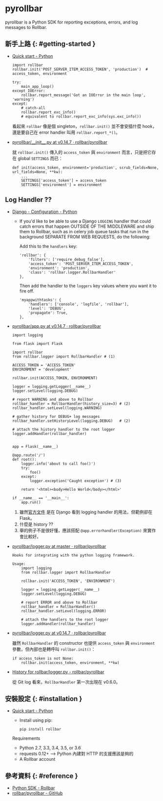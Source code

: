 # pyrollbar

pyrollbar is a Python SDK for reporting exceptions, errors, and log messages to Rollbar.

## 新手上路 {: #getting-started }

  - [Quick start - Python](https://docs.rollbar.com/docs/python#section-quick-start)

        import rollbar
        rollbar.init('POST_SERVER_ITEM_ACCESS_TOKEN', 'production')  # access_token, environment

        try:
            main_app_loop()
        except IOError:
            rollbar.report_message('Got an IOError in the main loop', 'warning')
        except:
            # catch-all
            rollbar.report_exc_info()
            # equivalent to rollbar.report_exc_info(sys.exc_info())

    看起來 `rollbar` 像是個 singleton，`rollbar.init()` 並不會安插什麼 hook，還是要自己在 error handler 叫用 `rollbar.report_*()`。

  - [pyrollbar/\_\_init\_\_\.py at v0\.14\.7 · rollbar/pyrollbar](https://github.com/rollbar/pyrollbar/blob/v0.14.7/rollbar/__init__.py#L320)

    就 `rollbar.init()` 傳入的 `access_token` 與 `environment` 而言，只是把它存在 global `SETTINGS` 而已：

        def init(access_token, environment='production', scrub_fields=None, url_fields=None, **kw):
            ...
            SETTINGS['access_token'] = access_token
            SETTINGS['environment'] = environment

## Log Handler ??

  - [Django - Configuration - Python](https://docs.rollbar.com/docs/python#section-django)

      - If you'd like to be able to use a Django `LOGGING` handler that could catch errors that happen OUTSIDE OF THE MIDDLEWARE and ship them to Rollbar, such as in celery job queue tasks that run in the background SEPARATE FROM WEB REQUESTS, do the following:

        Add this to the `handlers` key:

            'rollbar': {
                'filters': ['require_debug_false'],
                'access_token': 'POST_SERVER_ITEM_ACCESS_TOKEN',
                'environment': 'production',
                'class': 'rollbar.logger.RollbarHandler'
            },

        Then add the handler to the `loggers` key values where you want it to fire off.

            'myappwithtasks': {
                'handlers': ['console', 'logfile', 'rollbar'],
                'level': 'DEBUG',
                'propagate': True,
            },

  - [pyrollbar/app\.py at v0\.14\.7 · rollbar/pyrollbar](https://github.com/rollbar/pyrollbar/blob/v0.14.7/rollbar/examples/flask/app.py)

        import logging

        from flask import Flask

        import rollbar
        from rollbar.logger import RollbarHandler # (1)

        ACCESS_TOKEN = 'ACCESS_TOKEN'
        ENVIRONMENT = 'development'

        rollbar.init(ACCESS_TOKEN, ENVIRONMENT)

        logger = logging.getLogger(__name__)
        logger.setLevel(logging.DEBUG)

        # report WARNING and above to Rollbar
        rollbar_handler = RollbarHandler(history_size=3) # (2)
        rollbar_handler.setLevel(logging.WARNING)

        # gather history for DEBUG+ log messages
        rollbar_handler.setHistoryLevel(logging.DEBUG)   # (2)

        # attach the history handler to the root logger
        logger.addHandler(rollbar_handler)


        app = Flask(__name__)

        @app.route('/')
        def root():
            logger.info('about to call foo()')
            try:
                foo()
            except:
                logger.exception('Caught exception') # (3)

            return '<html><body>Hello World</body></html>'

        if __name__ == '__main__':
            app.run()

     1. 雖然[官方文件](https://docs.rollbar.com/docs/python#section-django) 是在 Django 看到 logging handler 的用法，但範例卻在 Flask。
     2. 什麼是 history ??
     3. 舉的例子不是很好懂，應該搭配 `@app.errorhandler(Exception)` 來實作會比較好。

  - [pyrollbar/logger\.py at master · rollbar/pyrollbar](https://github.com/rollbar/pyrollbar/blob/master/rollbar/logger.py)

        Hooks for integrating with the python logging framework.

        Usage:
            import logging
            from rollbar.logger import RollbarHandler

            rollbar.init('ACCESS_TOKEN', 'ENVIRONMENT')

            logger = logging.getLogger(__name__)
            logger.setLevel(logging.DEBUG)

            # report ERROR and above to Rollbar
            rollbar_handler = RollbarHandler()
            rollbar_handler.setLevel(logging.ERROR)

            # attach the handlers to the root logger
            logger.addHandler(rollbar_handler)

  - [pyrollbar/logger\.py at v0\.14\.7 · rollbar/pyrollbar](https://github.com/rollbar/pyrollbar/blob/v0.14.7/rollbar/logger.py#L48)

    雖然 `RollbarHandler` 的 constructor 也提供 `access_token` 與 `environment` 參數，但內部也是轉呼叫 `rollbar.init()`：

        if access_token is not None:
            rollbar.init(access_token, environment, **kw)

  - [History for rollbar/logger\.py \- rollbar/pyrollbar](https://github.com/rollbar/pyrollbar/commits/v0.6.0/rollbar/logger.py)

    從 Git log 看來，`RollbarHandler` 第一次出現在 v0.6.0。

## 安裝設定 {: #installation }

  - [Quick start - Python](https://docs.rollbar.com/docs/python#section-quick-start)

      - Install using pip:

            pip install rollbar

    Requirements

      - Python 2.7, 3.3, 3.4, 3.5, or 3.6
      - requests 0.12+  --> Python 內建對 HTTP 的支援應該是夠的
      - A Rollbar account

## 參考資料 {: #reference }

  - [Python SDK - Rollbar](https://docs.rollbar.com/docs/python)
  - [rollbar/pyrollbar - GitHub](https://github.com/rollbar/pyrollbar)
